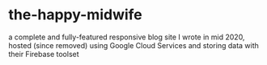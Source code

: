 # the-happy-midwife

a complete and fully-featured responsive blog site I wrote in mid 2020, hosted (since removed) using Google Cloud Services and storing data with their Firebase toolset  
